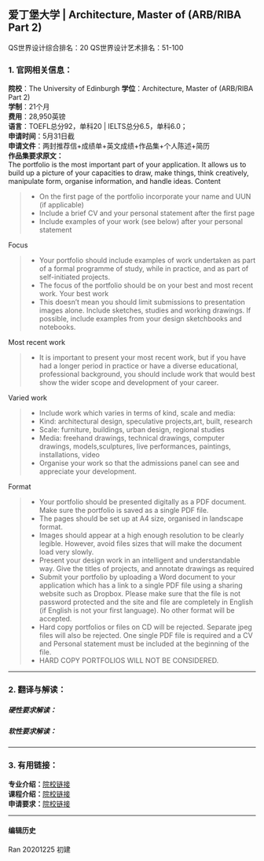 ## 爱丁堡大学 | Architecture, Master of (ARB/RIBA Part 2)

QS世界设计综合排名：20
QS世界设计艺术排名：51-100

### 1. 官网相关信息：

**院校**：The University of Edinburgh
**学位**：Architecture, Master of (ARB/RIBA Part 2)  
**学制**：21个月  
**费用**：28,950英镑  
**语言**：TOEFL总分92，单科20 | IELTS总分6.5，单科6.0；  
**申请时间**：5月31日截  
**申请文件**：两封推荐信+成绩单+英文成绩+作品集+个人陈述+简历  
**作品集要求原文：**   
The portfolio is the most important part of your application. It allows us to build up a picture of your capacities to draw, make things, think creatively, manipulate form, organise information, and handle ideas.
Content
> - On the first page of the portfolio incorporate your name and UUN (if applicable)
> - Include a brief CV and your personal statement after the first page
> - Include examples of your work (see below) after your personal statement

Focus
> - Your portfolio should include examples of work undertaken as part of a formal programme of study, while in practice, and as part of self-initiated projects.
> - The focus of the portfolio should be on your best and most recent work.
Your best work
> - This doesn’t mean you should limit submissions to presentation images alone. Include sketches, studies and working drawings. If possible, include examples from your design sketchbooks and notebooks.

Most recent work
> -	It is important to present your most recent work, but if you have had a longer period in practice or have a diverse educational, professional background, you should include work that would best show the wider scope and development of your career.

Varied work
> -	Include work which varies in terms of kind, scale and media:
> -	Kind: architectural design, speculative projects,art, built, research
> -	Scale: furniture, buildings, urban design, regional studies
> -	Media: freehand drawings, technical drawings, computer drawings, models,sculptures, live performances, paintings, installations, video
> -	Organise your work so that the admissions panel can see and appreciate your development.

Format
> -	Your portfolio should be presented digitally as a PDF document. Make sure the portfolio is saved as a single PDF file.
> -	The pages should be set up at A4 size, organised in landscape format.
> -	Images should appear at a high enough resolution to be clearly legible. However, avoid files sizes that will make the document load very slowly.
> -	Present your design work in an intelligent and understandable way. Give the titles of projects, and annotate drawings as required
> -	Submit your portfolio by uploading a Word document to your application which has a link to a single PDF file using a sharing website such as Dropbox. Please make sure that the file is not password protected and the site and file are completely in English (if English is not your first language). No other format will be accepted.
> -	Hard copy portfolios or files on CD will be rejected. Separate jpeg files will also be rejected. One single PDF file is required and a CV and Personal statement must be included at the beginning of the file.
> -	HARD COPY PORTFOLIOS WILL NOT BE CONSIDERED.



---


### 2. 翻译与解读：

##### 硬性要求解读：


##### 软性要求解读：



---


### 3. 有用链接：

**专业介绍：**[院校链接](https://www.ed.ac.uk/studying/postgraduate/degrees/index.php?r=site/view&id=420)  
**课程介绍：**[院校链接](https://www.ed.ac.uk/studying/postgraduate/degrees/index.php?r=site/view&id=420)  
**申请要求：**[院校链接](https://www.ed.ac.uk/studying/postgraduate/degrees/index.php?r=site/view&id=420)




---


#### 编辑历史

Ran 20201225 初建  
